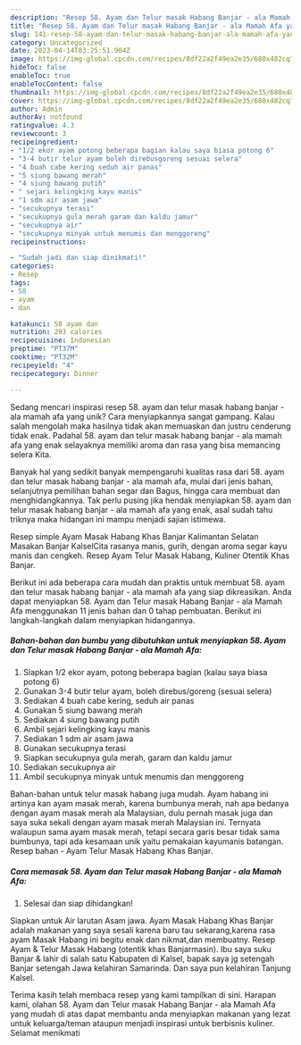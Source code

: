 ```yaml
---
description: "Resep 58. Ayam dan Telur masak Habang Banjar - ala Mamah Afa yang Lezat Sekali"
title: "Resep 58. Ayam dan Telur masak Habang Banjar - ala Mamah Afa yang Lezat Sekali"
slug: 141-resep-58-ayam-dan-telur-masak-habang-banjar-ala-mamah-afa-yang-lezat-sekali
category: Uncategorized
date: 2023-04-14T03:25:51.904Z
image: https://img-global.cpcdn.com/recipes/8df22a2f49ea2e35/680x482cq70/58-ayam-dan-telur-masak-habang-banjar-ala-mamah-afa-foto-resep-utama.jpg
hideToc: false
enableToc: true
enableTocContent: false
thumbnail: https://img-global.cpcdn.com/recipes/8df22a2f49ea2e35/680x482cq70/58-ayam-dan-telur-masak-habang-banjar-ala-mamah-afa-foto-resep-utama.jpg
cover: https://img-global.cpcdn.com/recipes/8df22a2f49ea2e35/680x482cq70/58-ayam-dan-telur-masak-habang-banjar-ala-mamah-afa-foto-resep-utama.jpg
author: Admin
authorAv: notfound
ratingvalue: 4.3
reviewcount: 3
recipeingredient:
- "1/2 ekor ayam potong beberapa bagian kalau saya biasa potong 6"
- "3-4 butir telur ayam boleh direbusgoreng sesuai selera"
- "4 buah cabe kering seduh air panas"
- "5 siung bawang merah"
- "4 siung bawang putih"
- " sejari kelingking kayu manis"
- "1 sdm air asam jawa"
- "secukupnya terasi"
- "secukupnya gula merah garam dan kaldu jamur"
- "secukupnya air"
- "secukupnya minyak untuk menumis dan menggoreng"
recipeinstructions:

- "Sudah jadi dan siap dinikmati!"
categories:
- Resep
tags:
- 58
- ayam
- dan

katakunci: 58 ayam dan 
nutrition: 293 calories
recipecuisine: Indonesian
preptime: "PT37M"
cooktime: "PT32M"
recipeyield: "4"
recipecategory: Dinner

---
```





Sedang mencari inspirasi resep 58. ayam dan telur masak habang banjar - ala mamah afa yang unik? Cara menyiapkannya sangat gampang. Kalau salah mengolah maka hasilnya tidak akan memuaskan dan justru cenderung tidak enak. Padahal 58. ayam dan telur masak habang banjar - ala mamah afa yang enak selayaknya memiliki aroma dan rasa yang bisa memancing selera Kita.





Banyak hal yang sedikit banyak mempengaruhi kualitas rasa dari 58. ayam dan telur masak habang banjar - ala mamah afa, mulai dari jenis bahan, selanjutnya pemilihan bahan segar dan Bagus, hingga cara membuat dan menghidangkannya. Tak perlu pusing jika hendak menyiapkan 58. ayam dan telur masak habang banjar - ala mamah afa yang enak,      asal sudah tahu triknya maka hidangan ini mampu menjadi sajian istimewa.














Resep simple Ayam Masak Habang Khas Banjar Kalimantan Selatan Masakan Banjar KalselCita rasanya manis, gurih, dengan aroma segar kayu manis dan cengkeh. Resep Ayam Telur Masak Habang, Kuliner Otentik Khas Banjar.






Berikut ini ada beberapa cara mudah dan praktis untuk membuat 58. ayam dan telur masak habang banjar - ala mamah afa yang siap dikreasikan. Anda dapat menyiapkan 58. Ayam dan Telur masak Habang Banjar - ala Mamah Afa menggunakan 11 jenis bahan dan 0 tahap pembuatan. Berikut ini langkah-langkah dalam menyiapkan hidangannya.

<!--inarticleads1-->

##### Bahan-bahan dan bumbu yang dibutuhkan untuk menyiapkan 58. Ayam dan Telur masak Habang Banjar - ala Mamah Afa:

1. Siapkan 1/2 ekor ayam, potong beberapa bagian (kalau saya biasa potong 6)
1. Gunakan 3-4 butir telur ayam, boleh direbus/goreng (sesuai selera)
1. Sediakan 4 buah cabe kering, seduh air panas
1. Gunakan 5 siung bawang merah
1. Sediakan 4 siung bawang putih
1. Ambil  sejari kelingking kayu manis
1. Sediakan 1 sdm air asam jawa
1. Gunakan secukupnya terasi
1. Siapkan secukupnya gula merah, garam dan kaldu jamur
1. Sediakan secukupnya air
1. Ambil secukupnya minyak untuk menumis dan menggoreng


Bahan-bahan untuk telur masak habang juga mudah. Ayam habang ini artinya kan ayam masak merah, karena bumbunya merah, nah apa bedanya dengan ayam masak merah ala Malaysian, dulu pernah masak juga dan saya suka sekali dengan ayam masak merah Malaysian ini. Ternyata walaupun sama ayam masak merah, tetapi secara garis besar tidak sama bumbunya, tapi ada kesamaan unik yaitu pemakaian kayumanis batangan. Resep bahan - Ayam Telur Masak Habang Khas Banjar. 

<!--inarticleads2-->

##### Cara memasak 58. Ayam dan Telur masak Habang Banjar - ala Mamah Afa:


1. Selesai dan siap dihidangkan!

Siapkan untuk Air larutan Asam jawa. Ayam Masak Habang Khas Banjar adalah makanan yang saya sesali karena baru tau sekarang,karena rasa ayam Masak Habang ini begitu enak dan nikmat,dan membuatny. Resep Ayam &amp; Telur Masak Habang (otentik khas Banjarmasin). Ibu saya suku Banjar &amp; lahir di salah satu Kabupaten di Kalsel, bapak saya jg setengah Banjar setengah Jawa kelahiran Samarinda. Dan saya pun kelahiran Tanjung Kalsel. 

Terima kasih telah membaca resep yang kami tampilkan di sini. Harapan kami, olahan 58. Ayam dan Telur masak Habang Banjar - ala Mamah Afa yang mudah di atas dapat membantu anda menyiapkan makanan yang lezat untuk keluarga/teman ataupun menjadi inspirasi untuk berbisnis kuliner. Selamat menikmati
